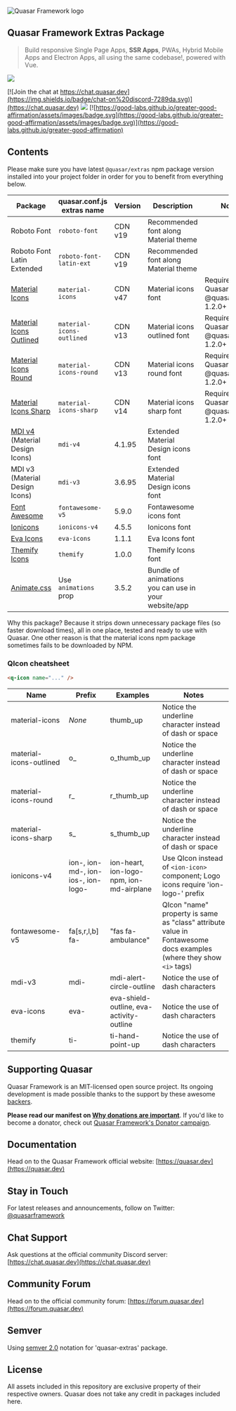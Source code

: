 ![Quasar Framework logo](https://cdn.quasar.dev/logo/svg/quasar-logo-full-inline.svg)

## Quasar Framework Extras Package

> Build responsive Single Page Apps, **SSR Apps**, PWAs, Hybrid Mobile Apps and Electron Apps, all using the same codebase!, powered with Vue.

<img src="https://img.shields.io/npm/v/%40quasar/extras.svg?label=@quasar/extras">

[![Join the chat at https://chat.quasar.dev](https://img.shields.io/badge/chat-on%20discord-7289da.svg)](https://chat.quasar.dev)
<a href="https://forum.quasar.dev" target="_blank"><img src="https://img.shields.io/badge/community-forum-brightgreen.svg"></a>
[![https://good-labs.github.io/greater-good-affirmation/assets/images/badge.svg](https://good-labs.github.io/greater-good-affirmation/assets/images/badge.svg)](https://good-labs.github.io/greater-good-affirmation)

## Contents

Please make sure you have latest `@quasar/extras` npm package version installed into your project folder in order for you to benefit from everything below.

| Package | quasar.conf.js extras name | Version | Description | Notes |
| --- | --- | --- | --- | --- |
| Roboto Font | `roboto-font` | CDN v19 | Recommended font along Material theme | |
| Roboto Font Latin Extended | `roboto-font-latin-ext` | CDN v19 | Recommended font along Material theme | |
| [Material Icons](https://material.io/tools/icons/?style=baseline) | `material-icons` | CDN v47 | Material icons font | Requires: Quasar 1.0.5+, @quasar/extras 1.2.0+ |
| [Material Icons Outlined](https://material.io/tools/icons/?style=outline) | `material-icons-outlined` | CDN v13 | Material icons outlined font | Requires: Quasar 1.0.5+, @quasar/extras 1.2.0+ |
| [Material Icons Round](https://material.io/tools/icons/?style=round) | `material-icons-round` | CDN v13 | Material icons round font | Requires: Quasar 1.0.5+, @quasar/extras 1.2.0+ |
| [Material Icons Sharp](https://material.io/tools/icons/?style=sharp) | `material-icons-sharp` | CDN v14 | Material icons sharp font | Requires: Quasar 1.0.5+, @quasar/extras 1.2.0+ |
| [MDI v4](https://materialdesignicons.com/) (Material Design Icons) | `mdi-v4` | 4.1.95 | Extended Material Design icons font | |
| MDI v3 (Material Design Icons) | `mdi-v3` | 3.6.95 | Extended Material Design icons font | |
| [Font Awesome](https://fontawesome.com/icons?d=gallery) | `fontawesome-v5` | 5.9.0 | Fontawesome icons font | |
| [Ionicons](http://ionicons.com/) | `ionicons-v4` | 4.5.5 | Ionicons font | |
| [Eva Icons](https://akveo.github.io/eva-icons) | `eva-icons` | 1.1.1 | Eva Icons font | |
| [Themify Icons](https://themify.me/themify-icons) | `themify` | 1.0.0 | Themify Icons font | |
| [Animate.css](https://daneden.github.io/animate.css/) | Use `animations` prop | 3.5.2 | Bundle of animations you can use in your website/app | |

Why this package? Because it strips down unnecessary package files (so faster download times), all in one place, tested and ready to use with Quasar. One other reason is that the material icons npm package sometimes fails to be downloaded by NPM.

### QIcon cheatsheet

```html
<q-icon name="..." />
```

| Name | Prefix | Examples | Notes |
| --- | --- | --- | --- |
| material-icons | *None* | thumb_up | Notice the underline character instead of dash or space |
| material-icons-outlined | o_ | o_thumb_up | Notice the underline character instead of dash or space |
| material-icons-round | r_ | r_thumb_up | Notice the underline character instead of dash or space |
| material-icons-sharp | s_ | s_thumb_up | Notice the underline character instead of dash or space |
| ionicons-v4 | ion-, ion-md-, ion-ios-, ion-logo- | ion-heart, ion-logo-npm, ion-md-airplane | Use QIcon instead of `<ion-icon>` component; Logo icons require 'ion-logo-' prefix |
| fontawesome-v5 | fa[s,r,l,b] fa- | "fas fa-ambulance" | QIcon "name" property is same as "class" attribute value in Fontawesome docs examples (where they show `<i>` tags) |
| mdi-v3 | mdi- | mdi-alert-circle-outline | Notice the use of dash characters |
| eva-icons | eva- | eva-shield-outline, eva-activity-outline | Notice the use of dash characters |
| themify | ti- | ti-hand-point-up | Notice the use of dash characters |

## Supporting Quasar
Quasar Framework is an MIT-licensed open source project. Its ongoing development is made possible thanks to the support by these awesome [backers](https://github.com/quasarframework/quasar/blob/dev/backers.md).

**Please read our manifest on [Why donations are important](https://quasar.dev/why-donate)**. If you'd like to become a donator, check out [Quasar Framework's Donator campaign](https://donate.quasar.dev).

## Documentation

Head on to the Quasar Framework official website: [https://quasar.dev](https://quasar.dev)

## Stay in Touch

For latest releases and announcements, follow on Twitter: [@quasarframework](https://twitter.quasar.dev)

## Chat Support

Ask questions at the official community Discord server: [https://chat.quasar.dev](https://chat.quasar.dev)

## Community Forum

Head on to the official community forum: [https://forum.quasar.dev](https://forum.quasar.dev)

## Semver
Using [semver 2.0](http://semver.org/) notation for 'quasar-extras' package.

## License

All assets included in this repository are exclusive property of their respective owners. Quasar does not take any credit in packages included here.
